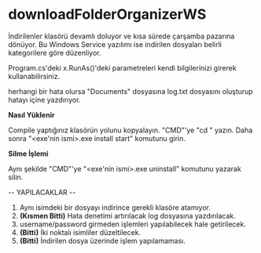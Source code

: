 # downloadFolderOrganizerWS


İndirilenler klasörü devamlı doluyor ve kısa sürede çarşamba pazarına dönüyor. Bu Windows Service yazılımı ise indirilen dosyaları belirli kategorilere göre düzenliyor.

Program.cs'deki x.RunAs()'deki parametreleri kendi bilgilerinizi girerek kullanabilirsiniz.

herhangi bir hata olursa "Documents" dosyasına log.txt dosyasını oluşturup hatayı içine yazdırıyor.

**Nasıl Yüklenir**

Compile yaptığınız klasörün yolunu kopyalayın. "CMD"'ye "cd <yol>" yazın. Daha sonra "<exe'nin ismi>.exe install start" komutunu girin.

**Silme İşlemi**

Aynı şekilde "CMD"'ye "<exe'nin ismi>.exe uninstall" komutunu yazarak silin.


--  YAPILACAKLAR  --
1. Aynı isimdeki bir dosyayı indirince gerekli klasöre atamıyor.
2. **(Kısmen Bitti)** Hata denetimi artırılacak log dosyasına yazdırılacak.
3. username/password girmeden işlemleri yapılabilecek hale getirilecek.
4. **(Bitti)** İki noktalı isimliler düzeltilecek.
5. **(Bitti)** İndirilen dosya üzerinde işlem yapılamaması.
